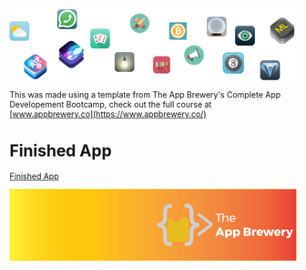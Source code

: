 
![End Banner](Documentation/readme-end-banner.png)

This was made using a template from The App Brewery's Complete App Developement Bootcamp, check out the full course at [www.appbrewery.co](https://www.appbrewery.co/)

# Finished App
[Finished App](https://github.com/londonappbrewery/Images/blob/master/Quizzler.gif)

![App Brewery Banner](Documentation/AppBreweryBanner.png)

